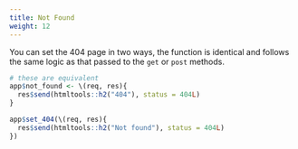 ```yaml
---
title: Not Found
weight: 12
---
```


You can set the 404 page in two ways, the function is identical and follows the same logic as that passed to the `get` or `post` methods.

```r
# these are equivalent
app$not_found <- \(req, res){
  res$send(htmltools::h2("404"), status = 404L)
}

app$set_404(\(req, res){
  res$send(htmltools::h2("Not found"), status = 404L)
})
```
